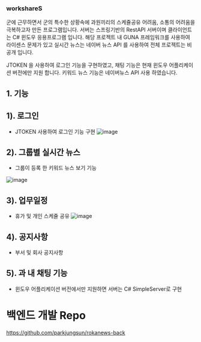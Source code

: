 ### workshareS

군에 근무하면서 군의 특수한 상황속에 과원끼리의 스케쥴공유 어려움, 소통의 어려움을 극복하고자 만든 프로그램입니다.
서버는 스프링기반의 RestAPI 서버이며 클라이언트는 C# 윈도우 응용프로그램 입니다.  해당 프로젝트 내 
GUNA 프레임워크를 사용하여 라이센스 문제가 있고  실시간 뉴스는 네이버 뉴스 API 를 사용하여 전체 프로젝트는 비공개 입니다. 

JTOKEN 을 사용하여 로그인 기능을 구현하였고, 채팅 기능은 현재 윈도우 어플리케이션 버전에만 지원 합니다. 
키워드 뉴스 기능은 네이버뉴스 API 사용 하였습니다.

## 1. 기능

## 1). 로그인
- JTOKEN 사용하여 로그인 기능 구현 
![image](https://user-images.githubusercontent.com/37799491/220087294-1344e6f3-aebc-4c45-89e5-dba85c3224ff.png)

## 2). 그룹별 실시간 뉴스 
- 그룹이 등록 한 키워드 뉴스 보기 기능 

![image](https://user-images.githubusercontent.com/37799491/220087570-297aa6ae-75f0-49c4-ac68-9590e315006c.png)

## 3). 업무일정
- 휴가 및 개인 스케쥴 공유 
![image](https://user-images.githubusercontent.com/37799491/154069756-f57cefee-2b64-4280-9fa7-d54f12cbf29f.png)

## 4). 공지사항
- 부서 및 회사 공지사항 

## 5). 과 내 채팅 기능 
- 윈도우 어플리케이션 버전에서만 지원하면 서버는 C# SimpleServer로 구현 


# 백엔드 개발 Repo
https://github.com/parkjungsun/rokanews-back

